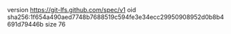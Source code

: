 version https://git-lfs.github.com/spec/v1
oid sha256:1f654a490aed7748b7688519c594fe3e34ecc29950908952d0b8b4691d79446b
size 76
